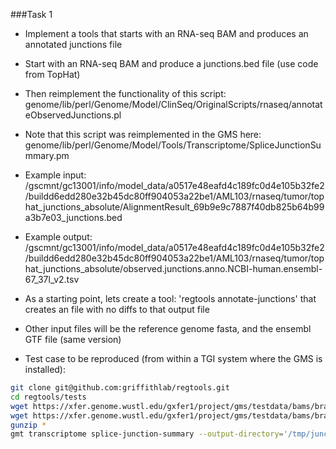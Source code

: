 ###Task 1
- Implement a tools that starts with an RNA-seq BAM and produces an annotated junctions file
- Start with an RNA-seq BAM and produce a junctions.bed file (use code from TopHat)
- Then reimplement the functionality of this script: genome/lib/perl/Genome/Model/ClinSeq/OriginalScripts/rnaseq/annotateObservedJunctions.pl
- Note that this script was reimplemented in the GMS here:
  genome/lib/perl/Genome/Model/Tools/Transcriptome/SpliceJunctionSummary.pm

- Example input: /gscmnt/gc13001/info/model_data/a0517e48eafd4c189fc0d4e105b32fe2/buildd6edd280e32b45dc80ff904053a22be1/AML103/rnaseq/tumor/tophat_junctions_absolute/AlignmentResult_69b9e9c7887f40db825b64b99a3b7e03_junctions.bed
- Example output: /gscmnt/gc13001/info/model_data/a0517e48eafd4c189fc0d4e105b32fe2/buildd6edd280e32b45dc80ff904053a22be1/AML103/rnaseq/tumor/tophat_junctions_absolute/observed.junctions.anno.NCBI-human.ensembl-67_37l_v2.tsv
- As a starting point, lets create a tool: 'regtools annotate-junctions' that creates an file with no diffs to that output file
- Other input files will be the reference genome fasta, and the ensembl GTF file (same version)

- Test case to be reproduced (from within a TGI system where the GMS is installed):

```bash  
git clone git@github.com:griffithlab/regtools.git
cd regtools/tests
wget https://xfer.genome.wustl.edu/gxfer1/project/gms/testdata/bams/brain_vs_uhr_w_ercc/downsampled_5pc_chr22/chr22.fa.gz
wget https://xfer.genome.wustl.edu/gxfer1/project/gms/testdata/bams/brain_vs_uhr_w_ercc/downsampled_5pc_chr22/genes_chr22.gtf.gz
gunzip *
gmt transcriptome splice-junction-summary --output-directory='/tmp/junction_summary/' --observed-junctions-bed12-file='junctions.chr22.bed' --reference-fasta-file='chr22.fa' --annotation-gtf-file='genes_chr22.gtf' --annotation-name='Ensembl'
```

